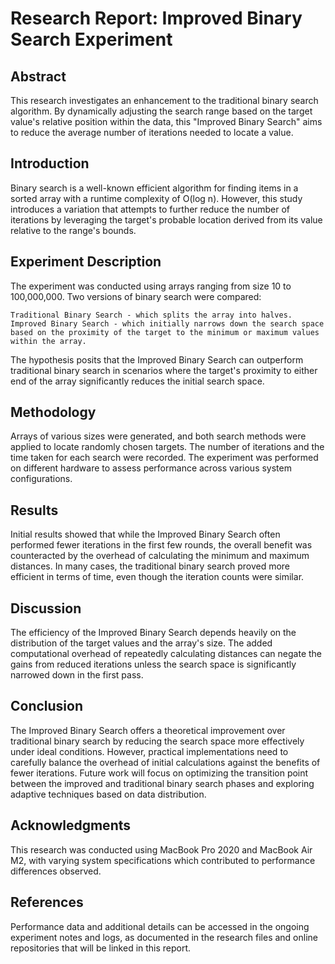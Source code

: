 # Research Report: Improved Binary Search Experiment #
## Abstract ##

This research investigates an enhancement to the traditional binary search algorithm. By dynamically adjusting the search range based on the target value's relative position within the data, this "Improved Binary Search" aims to reduce the average number of iterations needed to locate a value. </br>

## Introduction ##
Binary search is a well-known efficient algorithm for finding items in a sorted array with a runtime complexity of O(log n). However, this study introduces a variation that attempts to further reduce the number of iterations by leveraging the target's probable location derived from its value relative to the range's bounds.

## Experiment Description ##

The experiment was conducted using arrays ranging from size 10 to 100,000,000. Two versions of binary search were compared:

    Traditional Binary Search - which splits the array into halves.
    Improved Binary Search - which initially narrows down the search space based on the proximity of the target to the minimum or maximum values within the array.

The hypothesis posits that the Improved Binary Search can outperform traditional binary search in scenarios where the target's proximity to either end of the array significantly reduces the initial search space.

## Methodology ##
Arrays of various sizes were generated, and both search methods were applied to locate randomly chosen targets. The number of iterations and the time taken for each search were recorded. The experiment was performed on different hardware to assess performance across various system configurations.

## Results ##
Initial results showed that while the Improved Binary Search often performed fewer iterations in the first few rounds, the overall benefit was counteracted by the overhead of calculating the minimum and maximum distances. In many cases, the traditional binary search proved more efficient in terms of time, even though the iteration counts were similar.

## Discussion ##
The efficiency of the Improved Binary Search depends heavily on the distribution of the target values and the array's size. The added computational overhead of repeatedly calculating distances can negate the gains from reduced iterations unless the search space is significantly narrowed down in the first pass.

## Conclusion ##
The Improved Binary Search offers a theoretical improvement over traditional binary search by reducing the search space more effectively under ideal conditions. However, practical implementations need to carefully balance the overhead of initial calculations against the benefits of fewer iterations. Future work will focus on optimizing the transition point between the improved and traditional binary search phases and exploring adaptive techniques based on data distribution.

## Acknowledgments ##
This research was conducted using MacBook Pro 2020 and MacBook Air M2, with varying system specifications which contributed to performance differences observed.

## References ##
Performance data and additional details can be accessed in the ongoing experiment notes and logs, as documented in the research files and online repositories that will be linked in this report.
